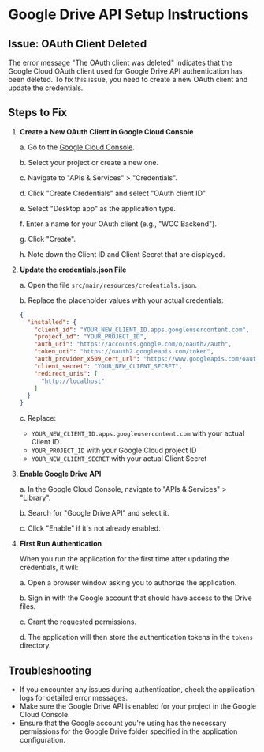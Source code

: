 # Google Drive API Setup Instructions

## Issue: OAuth Client Deleted

The error message "The OAuth client was deleted" indicates that the Google Cloud OAuth client used for Google Drive API authentication has been deleted. To fix this issue, you need to create a new OAuth client and update the credentials.

## Steps to Fix

1. **Create a New OAuth Client in Google Cloud Console**

   a. Go to the [Google Cloud Console](https://console.cloud.google.com/).
   
   b. Select your project or create a new one.
   
   c. Navigate to "APIs & Services" > "Credentials".
   
   d. Click "Create Credentials" and select "OAuth client ID".
   
   e. Select "Desktop app" as the application type.
   
   f. Enter a name for your OAuth client (e.g., "WCC Backend").
   
   g. Click "Create".
   
   h. Note down the Client ID and Client Secret that are displayed.

2. **Update the credentials.json File**

   a. Open the file `src/main/resources/credentials.json`.
   
   b. Replace the placeholder values with your actual credentials:
   
   ```json
   {
     "installed": {
       "client_id": "YOUR_NEW_CLIENT_ID.apps.googleusercontent.com",
       "project_id": "YOUR_PROJECT_ID",
       "auth_uri": "https://accounts.google.com/o/oauth2/auth",
       "token_uri": "https://oauth2.googleapis.com/token",
       "auth_provider_x509_cert_url": "https://www.googleapis.com/oauth2/v1/certs",
       "client_secret": "YOUR_NEW_CLIENT_SECRET",
       "redirect_uris": [
         "http://localhost"
       ]
     }
   }
   ```
   
   c. Replace:
      - `YOUR_NEW_CLIENT_ID.apps.googleusercontent.com` with your actual Client ID
      - `YOUR_PROJECT_ID` with your Google Cloud project ID
      - `YOUR_NEW_CLIENT_SECRET` with your actual Client Secret

3. **Enable Google Drive API**

   a. In the Google Cloud Console, navigate to "APIs & Services" > "Library".
   
   b. Search for "Google Drive API" and select it.
   
   c. Click "Enable" if it's not already enabled.

4. **First Run Authentication**

   When you run the application for the first time after updating the credentials, it will:
   
   a. Open a browser window asking you to authorize the application.
   
   b. Sign in with the Google account that should have access to the Drive files.
   
   c. Grant the requested permissions.
   
   d. The application will then store the authentication tokens in the `tokens` directory.

## Troubleshooting

- If you encounter any issues during authentication, check the application logs for detailed error messages.
- Make sure the Google Drive API is enabled for your project in the Google Cloud Console.
- Ensure that the Google account you're using has the necessary permissions for the Google Drive folder specified in the application configuration.